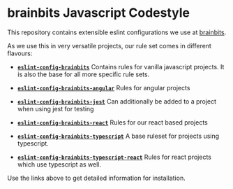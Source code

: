 # brainbits Javascript Codestyle

This repository contains extensible eslint configurations we use at [brainbits](https://www.brainbits.net).

As we use this in very versatile projects, our rule set comes in different flavours:

- [**`eslint-config-brainbits`**](./packages/base/README.md)
  Contains rules for vanilla javascript projects. It is also the base for all more specific rule sets.

- [**`eslint-config-brainbits-angular`**](./packages/angular/README.md)
  Rules for angular projects

- [**`eslint-config-brainbits-jest`**](./packages/jest/README.md)
  Can additionally be added to a project when using jest for testing

- [**`eslint-config-brainbits-react`**](./packages/react/README.md)
  Rules for our react based projects

- [**`eslint-config-brainbits-typescript`**](./packages/typescript/README.md)
  A base ruleset for projects using typescript.

- [**`eslint-config-brainbits-typescript-react`**](./packages/typescript-react/README.md)
  Rules for react projects which use typescript as well.

Use the links above to get detailed information for installation.
